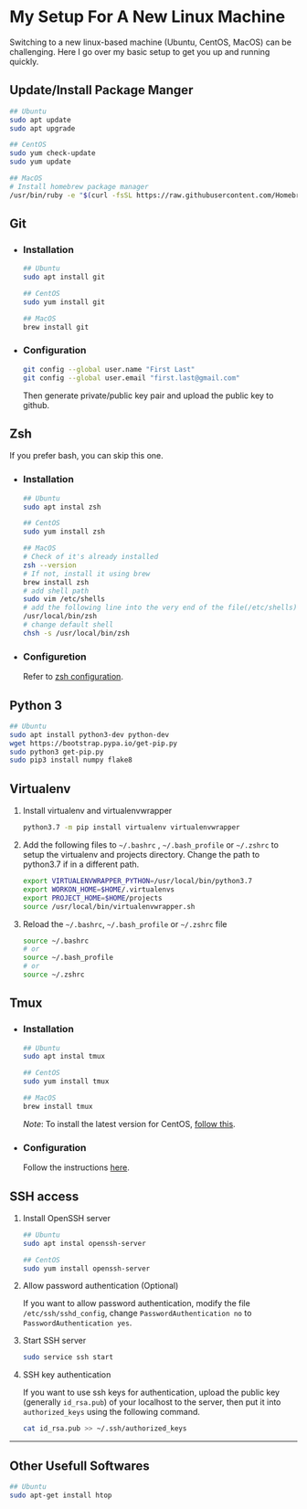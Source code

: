# My Setup For A New Linux Machine
Switching to a new linux-based machine (Ubuntu, CentOS, MacOS) can be challenging. Here I go over my basic setup to get you up and running quickly.


## Update/Install Package Manger

```bash
## Ubuntu
sudo apt update
sudo apt upgrade

## CentOS
sudo yum check-update
sudo yum update

## MacOS
# Install homebrew package manager
/usr/bin/ruby -e "$(curl -fsSL https://raw.githubusercontent.com/Homebrew/install/master/install)"
```


## Git
- ### Installation
    ```bash
    ## Ubuntu
    sudo apt install git

    ## CentOS
    sudo yum install git

    ## MacOS
    brew install git
    ```
- ### Configuration
    ```bash
    git config --global user.name "First Last"
    git config --global user.email "first.last@gmail.com"
    ```

    Then generate private/public key pair and upload the public key to github.


## Zsh

If you prefer bash, you can skip this one.

- ### Installation
    ```bash
    ## Ubuntu
    sudo apt instal zsh

    ## CentOS
    sudo yum install zsh

    ## MacOS
    # Check of it's already installed
    zsh --version
    # If not, install it using brew
    brew install zsh
    # add shell path
    sudo vim /etc/shells
    # add the following line into the very end of the file(/etc/shells)
    /usr/local/bin/zsh
    # change default shell
    chsh -s /usr/local/bin/zsh
    ```

- ### Configuretion

    Refer to [zsh configuration](./zsh/README.md).


## Python 3

```bash
## Ubuntu
sudo apt install python3-dev python-dev
wget https://bootstrap.pypa.io/get-pip.py
sudo python3 get-pip.py
sudo pip3 install numpy flake8
```

## Virtualenv

1. Install virtualenv and virtualenvwrapper
    ```bash
    python3.7 -m pip install virtualenv virtualenvwrapper
    ```
1. Add the following files to `~/.bashrc` , `~/.bash_profile` or `~/.zshrc` to setup the virtualenv and projects directory.
 Change the path to python3.7 if in a different path.
    ```zsh
    export VIRTUALENVWRAPPER_PYTHON=/usr/local/bin/python3.7
    export WORKON_HOME=$HOME/.virtualenvs
    export PROJECT_HOME=$HOME/projects
    source /usr/local/bin/virtualenvwrapper.sh
    ```
1. Reload the `~/.bashrc`, `~/.bash_profile` or `~/.zshrc` file
    ```zsh
    source ~/.bashrc
    # or
    source ~/.bash_profile
    # or
    source ~/.zshrc

    ```

## Tmux

- ### Installation
    ```bash
    ## Ubuntu
    sudo apt instal tmux
    
    ## CentOS
    sudo yum install tmux
    
    ## MacOS
    brew install tmux
    ```
    *Note*: To install the latest version for CentOS, [follow this](./tmux/README.md).

- ### Configuration
  
  Follow the instructions [here](./tmux/README.md).



## SSH access

1. Install OpenSSH server

    ```bash
    ## Ubuntu
    sudo apt instal openssh-server

    ## CentOS
    sudo yum install openssh-server
    ```

2. Allow password authentication (Optional)

    If you want to allow password authentication, modify the file `/etc/ssh/sshd_config`, change `PasswordAuthentication no` to `PasswordAuthentication yes`.

3. Start SSH server

    ```bash
    sudo service ssh start
    ```

4. SSH key authentication

    If you want to use ssh keys for authentication, upload the public key (generally `id_rsa.pub`) of your localhost to the server, then put it into `authorized_keys` using the following command.

    ```bash
    cat id_rsa.pub >> ~/.ssh/authorized_keys
    ```

---
## Other Usefull Softwares

```bash
## Ubuntu
sudo apt-get install htop
```